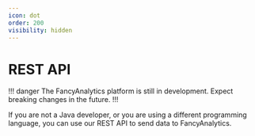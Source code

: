 ```yaml
---
icon: dot
order: 200
visibility: hidden
---
```


# REST API

!!! danger
The FancyAnalytics platform is still in development. Expect breaking changes in the future.
!!!

If you are not a Java developer, or you are using a different programming language, you can use our REST API to send data to FancyAnalytics.
